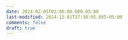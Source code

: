 ```yaml
---
date: 2024-02-05T02:46:00.000-05:00
last-modified: 2024-12-01T17:38:05.055-05:00
comments: false
draft: true
---
```


